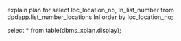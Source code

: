 explain plan for
select loc_location_no,
  ln_list_number
from dpdapp.list_number_locations lnl
order by loc_location_no;

select * from table(dbms_xplan.display);